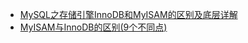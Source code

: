 - [MySQL之存储引擎InnoDB和MyISAM的区别及底层详解](https://www.jianshu.com/p/92ba79cbc6a3)
- [MyISAM与InnoDB的区别(9个不同点)](https://blog.csdn.net/qq_35642036/article/details/82820178)